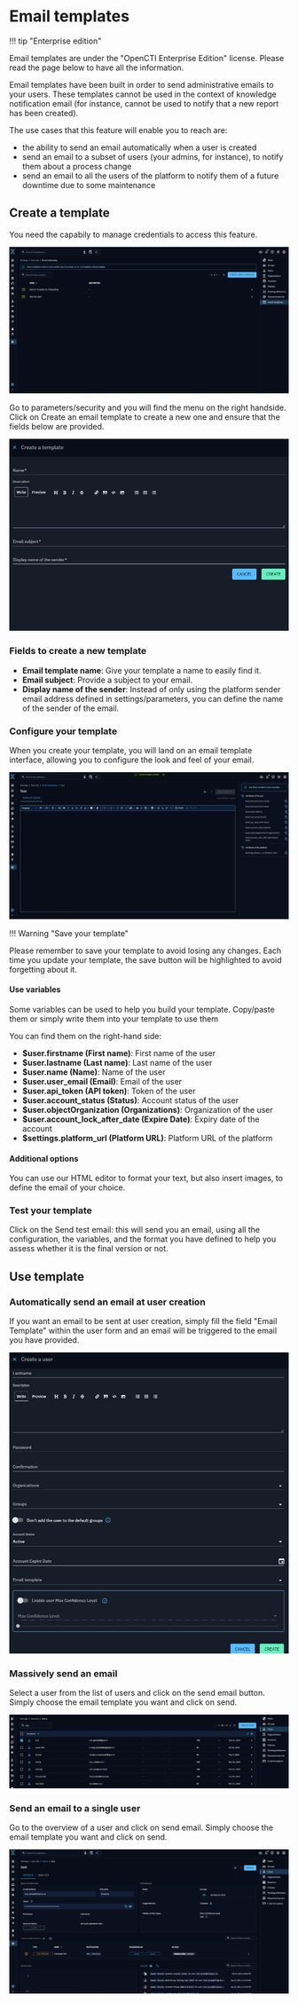 # Email templates

!!! tip "Enterprise edition"

   Email templates are under the "OpenCTI Enterprise Edition" license. Please read the page below to have all the information.


Email templates have been built in order to send administrative emails to your users. These templates cannot be used in the context of knowledge notification email (for instance, cannot be used to notify that a new report has been created).

The use cases that this feature will enable you to reach are:
- the ability to send an email automatically when a user is created
- send an email to a subset of users (your admins, for instance), to notify them about a process change
- send an email to all the users of the platform to notify them of a future downtime due to some maintenance

## Create a template

You need the capabily to manage credentials to access this feature.

![email-template-overview](./assets/email-template-overview.png)

Go to parameters/security and you will find the menu on the right handside.
Click on Create an email template to create a new one and ensure that the fields below are provided.

![email-template-create](./assets/email-template-create.png)


### Fields to create a new template

- **Email template name**: Give your template a name to easily find it.
- **Email subject**: Provide a subject to your email.
- **Display name of the sender**: Instead of only using the platform sender email address defined in settings/parameters, you can define the name of the sender of the email. 

### Configure your template

When you create your template, you will land on an email template interface, allowing you to configure the look and feel of your email. 

![email-template-create-config](./assets/email-template-create-config.png)


!!! Warning "Save your template"

   Please remember to save your template to avoid losing any changes. Each time you update your template, the save button will be highlighted to avoid forgetting about it.


#### Use variables

Some variables can be used to help you build your template. Copy/paste them or simply write them into your template to use them

You can find them on the right-hand side: 

- **$user.firstname (First name)**: First name of the user
- **$user.lastname (Last name)**: Last name of the user
- **$user.name (Name)**: Name of the user
- **$user.user_email (Email)**: Email of the user
- **$user.api_token (API token)**: Token of the user
- **$user.account_status (Status)**: Account status of the user
- **$user.objectOrganization (Organizations)**: Organization of the user
- **$user.account_lock_after_date (Expire Date)**: Expiry date of the account 
- **$settings.platform_url (Platform URL)**: Platform URL of the platform

#### Additional options
You can use our HTML editor to format your text, but also insert images, to define the email of your choice. 


### Test your template

Click on the Send test email: this will send you an email, using all the configuration, the variables, and the format you have defined to help you assess whether it is the final version or not.


## Use template

### Automatically send an email at user creation 

If you want an email to be sent at user creation, simply fill the field "Email Template" within the user form and an email will be triggered to the email you have provided.

![email-template-send-at-creation](./assets/email-template-send-at-creation.png)

### Massively send an email

Select a user from the list of users and click on the send email button. Simply choose the email template you want and click on send.

![email-template-massive-ops](./assets/email-template-massive-ops.png)


### Send an email to a single user

Go to the overview of a user and click on send email. Simply choose the email template you want and click on send.

![email-template-send-individual-email](./assets/email-template-send-individual-email.png)

